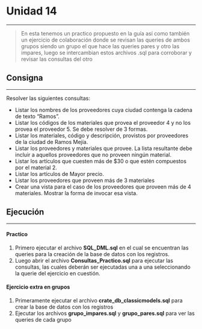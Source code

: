 # Unidad 14
---
>En esta tenemos un practico propuesto en la guía así como también un ejercicio de colaboración donde se revisan las queries de ambos grupos siendo un grupo el que hace las queries pares y otro las impares, luego se intercambian estos archivos .sql para corroborar y revisar las consultas del otro

## Consigna
---
Resolver las siguientes consultas:
* Listar los nombres de los proveedores cuya ciudad contenga
la cadena de texto “Ramos”.
* Listar los códigos de los materiales que provea el proveedor 4
y no los provea el proveedor 5. Se debe resolver de 3 formas.
* Listar los materiales, código y descripción, provistos por
proveedores de la ciudad de Ramos Mejía.
* Listar los proveedores y materiales que provee. La lista
resultante debe incluir a aquellos proveedores que no proveen
ningún material.
* Listar los artículos que cuesten más de $30 o que estén
compuestos por el material 2.
* Listar los artículos de Mayor precio.
* Listar los proveedores que proveen más de 3 materiales
* Crear una vista para el caso de los proveedores que proveen
más de 4 materiales. Mostrar la forma de invocar esa vista.

## Ejecución
---
#### Practico
1) Primero ejecutar el archivo **SQL_DML.sql** en el cual se encuentran las queries para la creación de la base de datos con los registros.
2) Luego abrir el archivo **Consultas_Practico.sql** para ejecutar las consultas, las cuales deberán ser ejecutadas una a una seleccionando la querie del ejercicio en cuestión.

#### Ejercicio extra en grupos
1) Primeramente ejecutar el archivo **crate_db_classicmodels.sql** para crear la base de datos con los registros
2) Ejecutar los archivos **grupo_impares.sql** y **grupo_pares.sql** para ver las queries de cada grupo